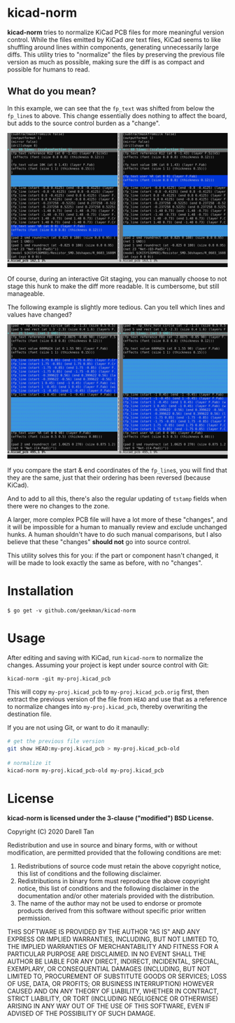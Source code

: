kicad-norm
===========

**kicad-norm** tries to normalize KiCad PCB files for more meaningful version control.
While the files emitted by KiCad _are_ text files, KiCad seems to like
shuffling around lines within components, generating unnecessarily large diffs.
This utility tries to "normalize" the files by preserving the previous file
version as much as possible, making sure the diff is as compact and possible
for humans to read.

What do you mean?
-----------------

In this example, we can see that the `fp_text` was shifted from below the
`fp_line`s to above.  This change essentially does nothing to affect the board,
but adds to the source control burden as a "change".

![KiCad PCB file diff #1](diff1.svg)

Of course, during an interactive Git staging, you can manually choose to not
stage this hunk to make the diff more readable. It is cumbersome, but still
manageable.

The following example is slightly more tedious.  Can you tell which lines and
values have changed? 

![KiCad PCB file diff #2](diff2.svg)

If you compare the start & end coordinates of the `fp_line`s, you will find
that they are the same, just that their ordering has been reversed (because
KiCad).

And to add to all this, there's also the regular updating of `tstamp` fields
when there were no changes to the zone.

A larger, more complex PCB file will have a lot more of these "changes", and it
will be impossible for a human to manually review and exclude unchanged hunks.
A human shouldn't have to do such manual comparisons, but I also believe that
these "changes" **should not** go into source control.

This utility solves this for you: if the part or component hasn't changed, it
will be made to look exactly the same as before, with no "changes".

Installation
=============

    $ go get -v github.com/geekman/kicad-norm

Usage
======

After editing and saving with KiCad, run `kicad-norm` to normalize the changes.
Assuming your project is kept under source control with Git:

    kicad-norm -git my-proj.kicad_pcb

This will copy `my-proj.kicad_pcb` to `my-proj.kicad_pcb.orig` first, 
then extract the previous version of the file from `HEAD` and use that as a
reference to normalize changes into `my-proj.kicad_pcb`, thereby overwriting
the destination file.

If you are not using Git, or want to do it manaully:

```sh
# get the previous file version
git show HEAD:my-proj.kicad_pcb > my-proj.kicad_pcb-old

# normalize it
kicad-norm my-proj.kicad_pcb-old my-proj.kicad_pcb
```

License
========

**kicad-norm is licensed under the 3-clause ("modified") BSD License.**

Copyright (C) 2020 Darell Tan

Redistribution and use in source and binary forms, with or without
modification, are permitted provided that the following conditions
are met:

1. Redistributions of source code must retain the above copyright
   notice, this list of conditions and the following disclaimer.
2. Redistributions in binary form must reproduce the above copyright
   notice, this list of conditions and the following disclaimer in the
   documentation and/or other materials provided with the distribution.
3. The name of the author may not be used to endorse or promote products
   derived from this software without specific prior written permission.

THIS SOFTWARE IS PROVIDED BY THE AUTHOR "AS IS" AND ANY EXPRESS OR
IMPLIED WARRANTIES, INCLUDING, BUT NOT LIMITED TO, THE IMPLIED WARRANTIES
OF MERCHANTABILITY AND FITNESS FOR A PARTICULAR PURPOSE ARE DISCLAIMED.
IN NO EVENT SHALL THE AUTHOR BE LIABLE FOR ANY DIRECT, INDIRECT,
INCIDENTAL, SPECIAL, EXEMPLARY, OR CONSEQUENTIAL DAMAGES (INCLUDING, BUT
NOT LIMITED TO, PROCUREMENT OF SUBSTITUTE GOODS OR SERVICES; LOSS OF USE,
DATA, OR PROFITS; OR BUSINESS INTERRUPTION) HOWEVER CAUSED AND ON ANY
THEORY OF LIABILITY, WHETHER IN CONTRACT, STRICT LIABILITY, OR TORT
(INCLUDING NEGLIGENCE OR OTHERWISE) ARISING IN ANY WAY OUT OF THE USE OF
THIS SOFTWARE, EVEN IF ADVISED OF THE POSSIBILITY OF SUCH DAMAGE.

